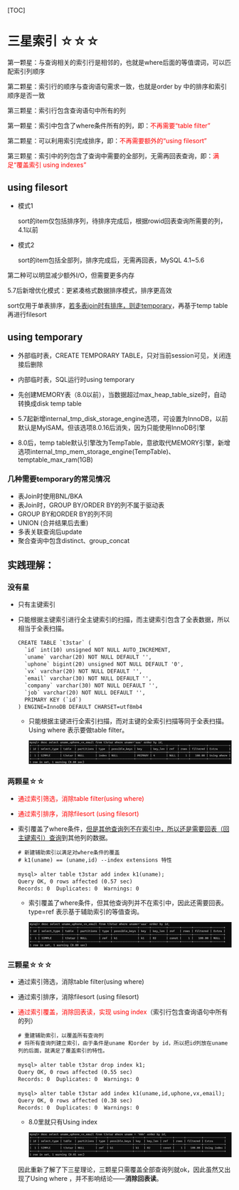 [TOC]

# 三星索引 ☆☆☆

第一颗星：与查询相关的索引行是相邻的，也就是where后面的等值谓词，可以匹配索引列顺序

第二颗星：索引行的顺序与查询语句需求一致，也就是order by 中的排序和索引顺序是否一致

第三颗星：索引行包含查询语句中所有的列



第一颗星：索引中包含了where条件所有的列，即：<font color=red>不再需要“table filter”</font>

第二颗星：可以利用索引完成排序，即：<font color=red>不再需要额外的“using filesort”</font>

第三颗星：索引中的列包含了查询中需要的全部列，无需再回表查询，即：<font color=red>满足“覆盖索引 using indexes”</font>

 

## using filesort

- 模式1

  sort的item仅包括排序列，待排序完成后，根据rowid回表查询所需要的列，4.1以前

  

- 模式2

  sort的item包括全部列，排序完成后，无需再回表，MySQL 4.1~5.6



第二种可以明显减少额外I/O，但需要更多内存

 

5.7后新增优化模式：更紧凑格式数据排序模式，排序更高效

sort仅用于单表排序，<u>若多表join时有排序，则走temporary</u>，再基于temp table再进行filesort

 

## using temporary

- 外部临时表，CREATE TEMPORARY TABLE，只对当前session可见，关闭连接后删除
- 内部临时表，SQL运行时using temporary

 

- 先创建MEMORY表（8.0以前），当数据超过max_heap_table_size时，自动转换成disk temp table
- 5.7起新增internal_tmp_disk_storage_engine选项，可设置为InnoDB，以前默认是MylSAM。但该选项8.0.16后消失，因为只能使用InnoDB引擎
- 8.0后，temp table默认引擎改为TempTable，意欲取代MEMORY引擎，新增选项internal_tmp_mem_storage_engine(TempTable)、temptable_max_ram(1GB)

 

### 几种需要temporary的常见情况

- 表Join时使用BNL/BKA
- 表Join时，GROUP BY/ORDER BY的列不属于驱动表
- GROUP BY和ORDER BY的列不同
- UNION (合并结果后去重)
- 多表关联查询后update
- 聚合查询中包含distinct、group_concat

 

## 实践理解：

### 没有星

- 只有主键索引

- 只能根据主键索引进行全主键索引的扫描，而主键索引包含了全表数据，所以相当于全表扫描。

  ```
  CREATE TABLE `t3star` (
    `id` int(10) unsigned NOT NULL AUTO_INCREMENT,
    `uname` varchar(20) NOT NULL DEFAULT '',
    `uphone` bigint(20) unsigned NOT NULL DEFAULT '0',
    `vx` varchar(20) NOT NULL DEFAULT '',
    `email` varchar(30) NOT NULL DEFAULT '',
    `company` varchar(30) NOT NULL DEFAULT '',
    `job` varchar(20) NOT NULL DEFAULT '',
    PRIMARY KEY (`id`)
  ) ENGINE=InnoDB DEFAULT CHARSET=utf8mb4
  ```

  - 只能根据主键进行全索引扫描，而对主键的全索引扫描等同于全表扫描。Using where 表示要做table filter。
  
    ![image-20220614110220708](.pics/image-20220614110220708.png)
  
   

### 两颗星☆☆

- <font color=red>通过索引筛选，消除table filter(using where)</font>

- <font color=red>通过索引排序，消除filesort (using filesort)</font>

- 索引覆盖了where条件，<u>但是其他查询列不在索引中，所以还是需要回表（回主键索引）查询</u>到其他列的数据。

  ```
  # 新建辅助索引以满足对where条件的覆盖
  # k1(uname) == (uname,id) --index extensions 特性
  
  mysql> alter table t3star add index k1(uname);
  Query OK, 0 rows affected (0.57 sec)
  Records: 0  Duplicates: 0  Warnings: 0
  ```

  - 索引覆盖了where条件，但其他查询列并不在索引中，因此还需要回表。type=ref 表示基于辅助索引的等值查询。
  
    ![image-20220614110812244](.pics/image-20220614110812244.png)
  
  

 

### 三颗星☆☆☆

- 通过索引筛选，消除table filter(using where)

- 通过索引排序，消除filesort (using filesort)

- <font color=red>通过索引覆盖，消除回表读，实现 using index</font>（索引行包含查询语句中所有的列）

  ```
  # 重建辅助索引，以覆盖所有查询列
  # 将所有查询列建立索引，由于条件是uname 和order by id，所以把id列放在uname列的后面，就满足了覆盖索引的特性。
  
  mysql> alter table t3star drop index k1;
  Query OK, 0 rows affected (0.55 sec)
  Records: 0  Duplicates: 0  Warnings: 0
  
  mysql> alter table t3star add index k1(uname,id,uphone,vx,email);
  Query OK, 0 rows affected (0.38 sec)
  Records: 0  Duplicates: 0  Warnings: 0
  ```

  - 8.0里就只有Using index
  
    ![image-20220614111204550](.pics/image-20220614111204550.png)
  
  
  
  因此重新了解了下三星理论，三颗星只需覆盖全部查询列就ok，因此虽然又出现了Using where ，并不影响结论——**消除回表读**。
  
  
